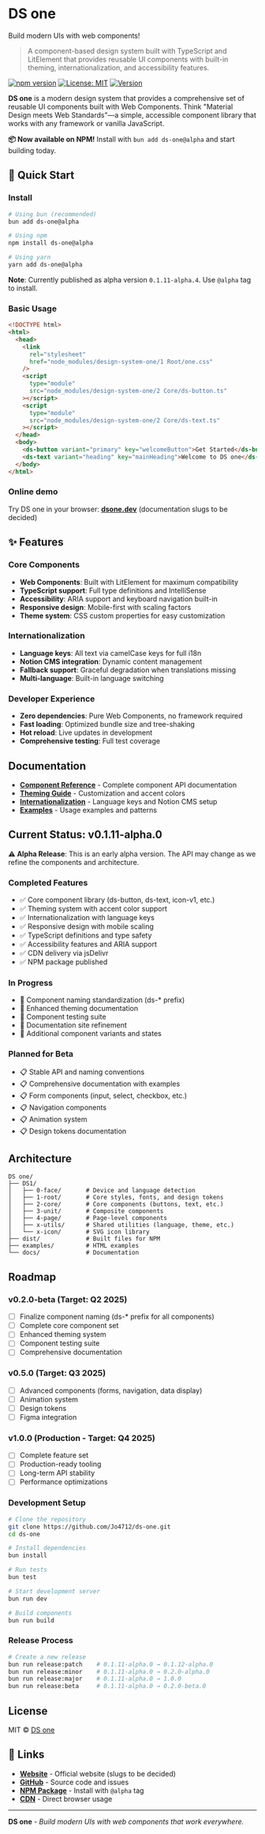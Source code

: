 # DS one

Build modern UIs with web components!

> A component-based design system built with TypeScript and LitElement that provides reusable UI components with built-in theming, internationalization, and accessibility features.

[![npm version](https://badge.fury.io/js/ds-one.svg)](https://badge.fury.io/js/ds-one)
[![License: MIT](https://img.shields.io/badge/License-MIT-yellow.svg)](https://opensource.org/licenses/MIT)
[![Version](https://img.shields.io/badge/version-0.1.11--alpha.1-orange.svg)](https://github.com/Jo4712/ds-one)

**DS one** is a modern design system that provides a comprehensive set of reusable UI components built with Web Components. Think "Material Design meets Web Standards"—a simple, accessible component library that works with any framework or vanilla JavaScript.

**📦 Now available on NPM!** Install with `bun add ds-one@alpha` and start building today.

## 🚀 Quick Start

### Install

```bash
# Using bun (recommended)
bun add ds-one@alpha

# Using npm
npm install ds-one@alpha

# Using yarn
yarn add ds-one@alpha
```

**Note**: Currently published as alpha version `0.1.11-alpha.4`. Use `@alpha` tag to install.

### Basic Usage

```html
<!DOCTYPE html>
<html>
  <head>
    <link
      rel="stylesheet"
      href="node_modules/design-system-one/1 Root/one.css"
    />
    <script
      type="module"
      src="node_modules/design-system-one/2 Core/ds-button.ts"
    ></script>
    <script
      type="module"
      src="node_modules/design-system-one/2 Core/ds-text.ts"
    ></script>
  </head>
  <body>
    <ds-button variant="primary" key="welcomeButton">Get Started</ds-button>
    <ds-text variant="heading" key="mainHeading">Welcome to DS one</ds-text>
  </body>
</html>
```

### Online demo

Try DS one in your browser: **[dsone.dev](https://dsone.dev)** (documentation slugs to be decided)

## ✨ Features

### Core Components

- **Web Components**: Built with LitElement for maximum compatibility
- **TypeScript support**: Full type definitions and IntelliSense
- **Accessibility**: ARIA support and keyboard navigation built-in
- **Responsive design**: Mobile-first with scaling factors
- **Theme system**: CSS custom properties for easy customization

### Internationalization

- **Language keys**: All text via camelCase keys for full i18n
- **Notion CMS integration**: Dynamic content management
- **Fallback support**: Graceful degradation when translations missing
- **Multi-language**: Built-in language switching

### Developer Experience

- **Zero dependencies**: Pure Web Components, no framework required
- **Fast loading**: Optimized bundle size and tree-shaking
- **Hot reload**: Live updates in development
- **Comprehensive testing**: Full test coverage

## Documentation

- **[Component Reference](./docs/components.md)** - Complete component API documentation
- **[Theming Guide](./docs/theming.md)** - Customization and accent colors
- **[Internationalization](./docs/i18n.md)** - Language keys and Notion CMS setup
- **[Examples](./docs/examples.md)** - Usage examples and patterns

## Current Status: v0.1.11-alpha.0

**⚠️ Alpha Release**: This is an early alpha version. The API may change as we refine the components and architecture.

### Completed Features

- ✅ Core component library (ds-button, ds-text, icon-v1, etc.)
- ✅ Theming system with accent color support
- ✅ Internationalization with language keys
- ✅ Responsive design with mobile scaling
- ✅ TypeScript definitions and type safety
- ✅ Accessibility features and ARIA support
- ✅ CDN delivery via jsDelivr
- ✅ NPM package published

### In Progress

- 🚧 Component naming standardization (ds-\* prefix)
- 🚧 Enhanced theming documentation
- 🚧 Component testing suite
- 🚧 Documentation site refinement
- 🚧 Additional component variants and states

### Planned for Beta

- 📋 Stable API and naming conventions
- 📋 Comprehensive documentation with examples
- 📋 Form components (input, select, checkbox, etc.)
- 📋 Navigation components
- 📋 Animation system
- 📋 Design tokens documentation

## Architecture

```
DS one/
├── DS1/
│   ├── 0-face/       # Device and language detection
│   ├── 1-root/       # Core styles, fonts, and design tokens
│   ├── 2-core/       # Core components (buttons, text, etc.)
│   ├── 3-unit/       # Composite components
│   ├── 4-page/       # Page-level components
│   ├── x-utils/      # Shared utilities (language, theme, etc.)
│   └── x-icon/       # SVG icon library
├── dist/             # Built files for NPM
├── examples/         # HTML examples
└── docs/             # Documentation
```

## Roadmap

### v0.2.0-beta (Target: Q2 2025)

- [ ] Finalize component naming (ds-\* prefix for all components)
- [ ] Complete core component set
- [ ] Enhanced theming system
- [ ] Component testing suite
- [ ] Comprehensive documentation

### v0.5.0 (Target: Q3 2025)

- [ ] Advanced components (forms, navigation, data display)
- [ ] Animation system
- [ ] Design tokens
- [ ] Figma integration

### v1.0.0 (Production - Target: Q4 2025)

- [ ] Complete feature set
- [ ] Production-ready tooling
- [ ] Long-term API stability
- [ ] Performance optimizations

### Development Setup

```bash
# Clone the repository
git clone https://github.com/Jo4712/ds-one.git
cd ds-one

# Install dependencies
bun install

# Run tests
bun test

# Start development server
bun run dev

# Build components
bun run build
```

### Release Process

```bash
# Create a new release
bun run release:patch    # 0.1.11-alpha.0 → 0.1.12-alpha.0
bun run release:minor    # 0.1.11-alpha.0 → 0.2.0-alpha.0
bun run release:major    # 0.1.11-alpha.0 → 1.0.0
bun run release:beta     # 0.1.11-alpha.0 → 0.2.0-beta.0
```

## License

MIT © [DS one](https://github.com/Jo4712/ds-one)

## 🔗 Links

- **[Website](https://dsone.dev)** - Official website (slugs to be decided)
- **[GitHub](https://github.com/Jo4712/ds-one)** - Source code and issues
- **[NPM Package](https://www.npmjs.com/package/ds-one)** - Install with `@alpha` tag
- **[CDN](https://cdn.jsdelivr.net/npm/ds-one@alpha/)** - Direct browser usage

---

**DS one** - _Build modern UIs with web components that work everywhere._
